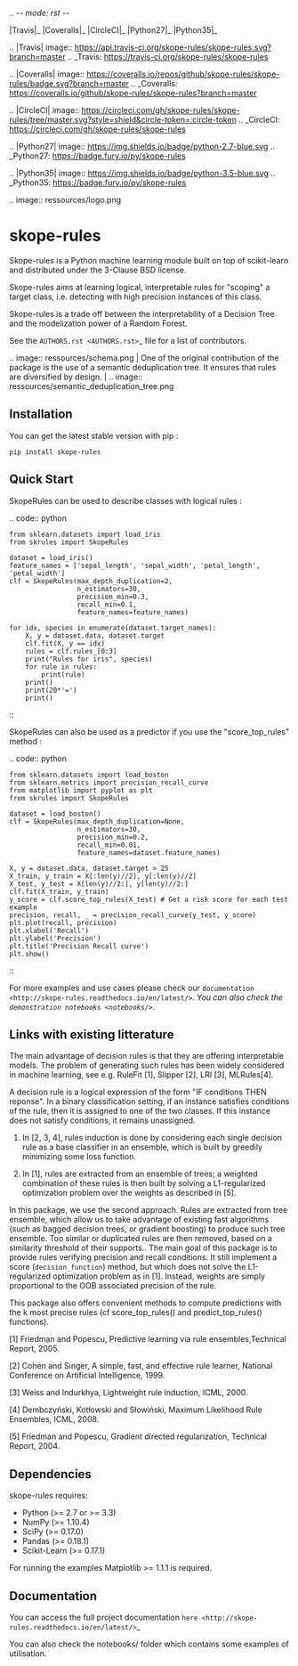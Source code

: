 .. -*- mode: rst -*-

|Travis|_  |Coveralls|_ |CircleCI|_ |Python27|_ |Python35|_

.. |Travis| image:: https://api.travis-ci.org/skope-rules/skope-rules.svg?branch=master
.. _Travis: https://travis-ci.org/skope-rules/skope-rules

.. |Coveralls| image:: https://coveralls.io/repos/github/skope-rules/skope-rules/badge.svg?branch=master
.. _Coveralls: https://coveralls.io/github/skope-rules/skope-rules?branch=master

.. |CircleCI| image:: https://circleci.com/gh/skope-rules/skope-rules/tree/master.svg?style=shield&circle-token=:circle-token
.. _CircleCI: https://circleci.com/gh/skope-rules/skope-rules

.. |Python27| image:: https://img.shields.io/badge/python-2.7-blue.svg
.. _Python27: https://badge.fury.io/py/skope-rules

.. |Python35| image:: https://img.shields.io/badge/python-3.5-blue.svg
.. _Python35: https://badge.fury.io/py/skope-rules

.. image:: ressources/logo.png

skope-rules
===========

Skope-rules is a Python machine learning module built on top of
scikit-learn and distributed under the 3-Clause BSD license.

Skope-rules aims at learning logical, interpretable rules for "scoping" a target
class, i.e. detecting with high precision instances of this class.

Skope-rules is a trade off between the interpretability of a Decision Tree
and the modelization power of a Random Forest.

See the `AUTHORS.rst <AUTHORS.rst>`_ file for a list of contributors.

.. image:: ressources/schema.png
|
One of the original contribution of the package is the use of a semantic deduplication tree.
It ensures that rules are diversified by design.
|
.. image:: ressources/semantic_deduplication_tree.png

Installation
------------

You can get the latest stable version with pip :

    pip install skope-rules

   
Quick Start
------------

SkopeRules can be used to describe classes with logical rules :

.. code:: python

    from sklearn.datasets import load_iris
    from skrules import SkopeRules
    
    dataset = load_iris()
    feature_names = ['sepal_length', 'sepal_width', 'petal_length', 'petal_width']
    clf = SkopeRules(max_depth_duplication=2,
                     n_estimators=30,
                     precision_min=0.3,
                     recall_min=0.1,
                     feature_names=feature_names)
    
    for idx, species in enumerate(dataset.target_names):
        X, y = dataset.data, dataset.target
        clf.fit(X, y == idx)
        rules = clf.rules_[0:3]
        print("Rules for iris", species)
        for rule in rules:
            print(rule)
        print()
        print(20*'=')
        print()
::

SkopeRules can also be used as a predictor if you use the "score_top_rules" method :

.. code:: python

    from sklearn.datasets import load_boston
    from sklearn.metrics import precision_recall_curve
    from matplotlib import pyplot as plt
    from skrules import SkopeRules
    
    dataset = load_boston()
    clf = SkopeRules(max_depth_duplication=None,
                     n_estimators=30,
                     precision_min=0.2,
                     recall_min=0.01,
                     feature_names=dataset.feature_names)
    
    X, y = dataset.data, dataset.target > 25
    X_train, y_train = X[:len(y)//2], y[:len(y)//2]
    X_test, y_test = X[len(y)//2:], y[len(y)//2:]
    clf.fit(X_train, y_train)
    y_score = clf.score_top_rules(X_test) # Get a risk score for each test example
    precision, recall, _ = precision_recall_curve(y_test, y_score)
    plt.plot(recall, precision)
    plt.xlabel('Recall')
    plt.ylabel('Precision')
    plt.title('Precision Recall curve')
    plt.show()
::


For more examples and use cases please check our `documentation <http://skope-rules.readthedocs.io/en/latest/>`_.
You can also check the `demonstration notebooks <notebooks/>`_.

Links with existing litterature
-------------------------------

The main advantage of decision rules is that they are offering interpretable models. The problem of generating such rules has been widely considered in machine learning, see e.g. RuleFit [1], Slipper [2], LRI [3], MLRules[4].

A decision rule is a logical expression of the form "IF conditions THEN reponse". In a binary classification setting, if an instance satisfies conditions of the rule, then it is assigned to one of the two classes. If this instance does not satisfy conditions, it remains unassigned.

1) In [2, 3, 4], rules induction is done by considering each single decision rule as a base classifier in an ensemble, which is built by greedily minimizing some loss function.

2) In [1], rules are extracted from an ensemble of trees; a weighted combination of these rules is then built by solving a L1-regularized optimization problem over the weights as described in [5].

In this package, we use the second approach. Rules are extracted from tree ensemble, which allow us to take advantage of existing fast algorithms (such as bagged decision trees, or gradient boosting) to produce such tree ensemble. Too similar or duplicated rules are then removed, based on a similarity threshold of their supports..
The main goal of this package is to provide rules verifying precision and recall conditions. It still implement a score (`decision_function`) method, but which does not solve the L1-regularized optimization problem as in [1]. Instead, weights are simply proportional to the OOB associated precision of the rule.

This package also offers convenient methods to compute predictions with the k most precise rules (cf score_top_rules() and predict_top_rules() functions).


[1] Friedman and Popescu, Predictive learning via rule ensembles,Technical Report, 2005.

[2] Cohen and Singer, A simple, fast, and effective rule learner, National Conference on Artificial Intelligence, 1999.

[3] Weiss and Indurkhya, Lightweight rule induction, ICML, 2000.

[4] Dembczyński, Kotłowski and Słowiński, Maximum Likelihood Rule Ensembles, ICML, 2008.

[5] Friedman and Popescu, Gradient directed regularization, Technical Report, 2004.

Dependencies
------------

skope-rules requires:

- Python (>= 2.7 or >= 3.3)
- NumPy (>= 1.10.4)
- SciPy (>= 0.17.0)
- Pandas (>= 0.18.1)
- Scikit-Learn (>= 0.17.1)

For running the examples Matplotlib >= 1.1.1 is required.

    
Documentation
--------------

You can access the full project documentation `here <http://skope-rules.readthedocs.io/en/latest/>`_

You can also check the notebooks/ folder which contains some examples of utilisation.